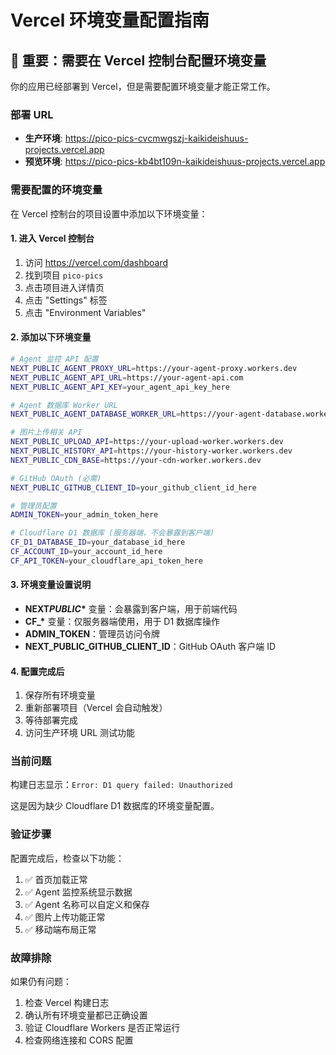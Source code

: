 # Vercel 环境变量配置指南

## 🚨 重要：需要在 Vercel 控制台配置环境变量

你的应用已经部署到 Vercel，但是需要配置环境变量才能正常工作。

### 部署 URL

- **生产环境**: https://pico-pics-cvcmwgszj-kaikideishuus-projects.vercel.app
- **预览环境**: https://pico-pics-kb4bt109n-kaikideishuus-projects.vercel.app

### 需要配置的环境变量

在 Vercel 控制台的项目设置中添加以下环境变量：

#### 1. 进入 Vercel 控制台

1. 访问 https://vercel.com/dashboard
2. 找到项目 `pico-pics`
3. 点击项目进入详情页
4. 点击 "Settings" 标签
5. 点击 "Environment Variables"

#### 2. 添加以下环境变量

```bash
# Agent 监控 API 配置
NEXT_PUBLIC_AGENT_PROXY_URL=https://your-agent-proxy.workers.dev
NEXT_PUBLIC_AGENT_API_URL=https://your-agent-api.com
NEXT_PUBLIC_AGENT_API_KEY=your_agent_api_key_here

# Agent 数据库 Worker URL
NEXT_PUBLIC_AGENT_DATABASE_WORKER_URL=https://your-agent-database.workers.dev

# 图片上传相关 API
NEXT_PUBLIC_UPLOAD_API=https://your-upload-worker.workers.dev
NEXT_PUBLIC_HISTORY_API=https://your-history-worker.workers.dev
NEXT_PUBLIC_CDN_BASE=https://your-cdn-worker.workers.dev

# GitHub OAuth (必需)
NEXT_PUBLIC_GITHUB_CLIENT_ID=your_github_client_id_here

# 管理员配置
ADMIN_TOKEN=your_admin_token_here

# Cloudflare D1 数据库 (服务器端，不会暴露到客户端)
CF_D1_DATABASE_ID=your_database_id_here
CF_ACCOUNT_ID=your_account_id_here
CF_API_TOKEN=your_cloudflare_api_token_here
```

#### 3. 环境变量设置说明

- **NEXT*PUBLIC*\*** 变量：会暴露到客户端，用于前端代码
- **CF\_\*** 变量：仅服务器端使用，用于 D1 数据库操作
- **ADMIN_TOKEN**：管理员访问令牌
- **NEXT_PUBLIC_GITHUB_CLIENT_ID**：GitHub OAuth 客户端 ID

#### 4. 配置完成后

1. 保存所有环境变量
2. 重新部署项目（Vercel 会自动触发）
3. 等待部署完成
4. 访问生产环境 URL 测试功能

### 当前问题

构建日志显示：`Error: D1 query failed: Unauthorized`

这是因为缺少 Cloudflare D1 数据库的环境变量配置。

### 验证步骤

配置完成后，检查以下功能：

1. ✅ 首页加载正常
2. ✅ Agent 监控系统显示数据
3. ✅ Agent 名称可以自定义和保存
4. ✅ 图片上传功能正常
5. ✅ 移动端布局正常

### 故障排除

如果仍有问题：

1. 检查 Vercel 构建日志
2. 确认所有环境变量都已正确设置
3. 验证 Cloudflare Workers 是否正常运行
4. 检查网络连接和 CORS 配置
